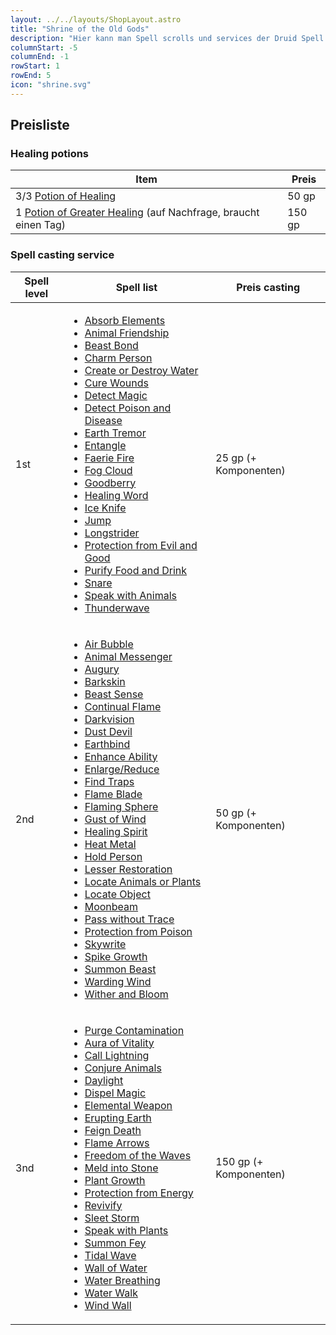 ```yaml
---
layout: ../../layouts/ShopLayout.astro
title: "Shrine of the Old Gods"
description: "Hier kann man Spell scrolls und services der Druid Spell list kaufen, sowie Healing Potions"
columnStart: -5
columnEnd: -1
rowStart: 1
rowEnd: 5
icon: "shrine.svg"
---
```


## Preisliste

### Healing potions

| Item                                                                                                                              | Preis  |
| --------------------------------------------------------------------------------------------------------------------------------- | ------ |
| 3/3 [Potion of Healing](https://5e.tools/items.html#potion%20of%20healing_dmg)                                                    | 50 gp  |
| 1 [Potion of Greater Healing](https://5e.tools/items.html#potion%20of%20greater%20healing_dmg) (auf Nachfrage, braucht einen Tag) | 150 gp |

### Spell casting service

| Spell level | Spell list                                                                                                                                                                                                                                                                                                                                                                                                                                                                                                                                                                                                                                                                                                                                                                                                                                                                                                                                                                                                                                                                                                                                                                                                                                                                                                                                                                                                                                                                                                                                                                                                                                                                                                                                                                                                                                                                                                                                                                                                                                                                                                                                                                                                                  | Preis casting          |
| ----------- | --------------------------------------------------------------------------------------------------------------------------------------------------------------------------------------------------------------------------------------------------------------------------------------------------------------------------------------------------------------------------------------------------------------------------------------------------------------------------------------------------------------------------------------------------------------------------------------------------------------------------------------------------------------------------------------------------------------------------------------------------------------------------------------------------------------------------------------------------------------------------------------------------------------------------------------------------------------------------------------------------------------------------------------------------------------------------------------------------------------------------------------------------------------------------------------------------------------------------------------------------------------------------------------------------------------------------------------------------------------------------------------------------------------------------------------------------------------------------------------------------------------------------------------------------------------------------------------------------------------------------------------------------------------------------------------------------------------------------------------------------------------------------------------------------------------------------------------------------------------------------------------------------------------------------------------------------------------------------------------------------------------------------------------------------------------------------------------------------------------------------------------------------------------------------------------------------------------------------- | ---------------------- |
| 1st         | <ul><li>[Absorb Elements](https://5e.tools/spells.html#absorb%20elements_xge)</li><li>[Animal Friendship](https://5e.tools/spells.html#animal%20friendship_phb)</li><li>[Beast Bond](https://5e.tools/spells.html#beast%20bond_xge)</li><li>[Charm Person](https://5e.tools/spells.html#charm%20person_phb)</li><li>[Create or Destroy Water](https://5e.tools/spells.html#create%20or%20destroy%20water_phb)</li><li>[Cure Wounds](https://5e.tools/spells.html#cure%20wounds_phb)</li><li>[Detect Magic](https://5e.tools/spells.html#detect%20magic_phb)</li><li>[Detect Poison and Disease](https://5e.tools/spells.html#detect%20poison%20and%20disease_phb)</li><li>[Earth Tremor](https://5e.tools/spells.html#earth%20tremor_xge)</li><li>[Entangle](https://5e.tools/spells.html#entangle_phb)</li><li>[Faerie Fire](https://5e.tools/spells.html#faerie%20fire_phb)</li><li>[Fog Cloud](https://5e.tools/spells.html#fog%20cloud_phb)</li><li>[Goodberry](https://5e.tools/spells.html#goodberry_phb)</li><li>[Healing Word](https://5e.tools/spells.html#healing%20word_phb)</li><li>[Ice Knife](https://5e.tools/spells.html#ice%20knife_xge)</li><li>[Jump](https://5e.tools/spells.html#jump_phb)</li><li>[Longstrider](https://5e.tools/spells.html#longstrider_phb)</li><li>[Protection from Evil and Good](https://5e.tools/spells.html#protection%20from%20evil%20and%20good_phb)</li><li>[Purify Food and Drink](https://5e.tools/spells.html#purify%20food%20and%20drink_phb)</li><li>[Snare](https://5e.tools/spells.html#snare_xge)</li><li>[Speak with Animals](https://5e.tools/spells.html#speak%20with%20animals_phb)</li><li>[Thunderwave](https://5e.tools/spells.html#thunderwave_phb)</li></ul>                                                                                                                                                                                                                                                                                                                                                                                                                                                                                               | 25 gp (+ Komponenten)  |
| 2nd         | <ul><li>[Air Bubble](https://5e.tools/spells.html#air%20bubble_aag)</li><li>[Animal Messenger](https://5e.tools/spells.html#animal%20messenger_phb)</li><li>[Augury](https://5e.tools/spells.html#augury_phb)</li><li>[Barkskin](https://5e.tools/spells.html#barkskin_phb)</li><li>[Beast Sense](https://5e.tools/spells.html#beast%20sense_phb)</li><li>[Continual Flame](https://5e.tools/spells.html#continual%20flame_phb)</li><li>[Darkvision](https://5e.tools/spells.html#darkvision_phb)</li><li>[Dust Devil](https://5e.tools/spells.html#dust%20devil_xge)</li><li>[Earthbind](https://5e.tools/spells.html#earthbind_xge)</li><li>[Enhance Ability](https://5e.tools/spells.html#enhance%20ability_phb)</li><li>[Enlarge/Reduce](https://5e.tools/spells.html#enlarge%2freduce_phb)</li><li>[Find Traps](https://5e.tools/spells.html#find%20traps_phb)</li><li>[Flame Blade](https://5e.tools/spells.html#flame%20blade_phb)</li><li>[Flaming Sphere](https://5e.tools/spells.html#flaming%20sphere_phb)</li><li>[Gust of Wind](https://5e.tools/spells.html#gust%20of%20wind_phb)</li><li>[Healing Spirit](https://5e.tools/spells.html#healing%20spirit_xge)</li><li>[Heat Metal](https://5e.tools/spells.html#heat%20metal_phb)</li><li>[Hold Person](https://5e.tools/spells.html#hold%20person_phb)</li><li>[Lesser Restoration](https://5e.tools/spells.html#lesser%20restoration_phb)</li><li>[Locate Animals or Plants](https://5e.tools/spells.html#locate%20animals%20or%20plants_phb)</li><li>[Locate Object](https://5e.tools/spells.html#locate%20object_phb)</li><li>[Moonbeam](https://5e.tools/spells.html#moonbeam_phb)</li><li>[Pass without Trace](https://5e.tools/spells.html#pass%20without%20trace_phb)</li><li>[Protection from Poison](https://5e.tools/spells.html#protection%20from%20poison_phb)</li><li>[Skywrite](https://5e.tools/spells.html#skywrite_xge)</li><li>[Spike Growth](https://5e.tools/spells.html#spike%20growth_phb)</li><li>[Summon Beast](https://5e.tools/spells.html#summon%20beast_tce)</li><li>[Warding Wind](https://5e.tools/spells.html#warding%20wind_xge)</li><li>[Wither and Bloom](https://5e.tools/spells.html#wither%20and%20bloom_scc)</li></ul> | 50 gp (+ Komponenten)  |
| 3nd         | <ul><li>[Purge Contamination](/spells/purgeContamination)</li><li>[Aura of Vitality](https://5e.tools/spells.html#aura%20of%20vitality_phb)</li><li>[Call Lightning](https://5e.tools/spells.html#call%20lightning_phb)</li><li>[Conjure Animals](https://5e.tools/spells.html#conjure%20animals_phb)</li><li>[Daylight](https://5e.tools/spells.html#daylight_phb)</li><li>[Dispel Magic](https://5e.tools/spells.html#dispel%20magic_phb)</li><li>[Elemental Weapon](https://5e.tools/spells.html#elemental%20weapon_phb)</li><li>[Erupting Earth](https://5e.tools/spells.html#erupting%20earth_xge)</li><li>[Feign Death](https://5e.tools/spells.html#feign%20death_phb)</li><li>[Flame Arrows](https://5e.tools/spells.html#flame%20arrows_xge)</li><li>[Freedom of the Waves](https://5e.tools/spells.html#freedom%20of%20the%20waves_tdcsr)</li><li>[Meld into Stone](https://5e.tools/spells.html#meld%20into%20stone_phb)</li><li>[Plant Growth](https://5e.tools/spells.html#plant%20growth_phb)</li><li>[Protection from Energy](https://5e.tools/spells.html#protection%20from%20energy_phb)</li><li>[Revivify](https://5e.tools/spells.html#revivify_phb)</li><li>[Sleet Storm](https://5e.tools/spells.html#sleet%20storm_phb)</li><li>[Speak with Plants](https://5e.tools/spells.html#speak%20with%20plants_phb)</li><li>[Summon Fey](https://5e.tools/spells.html#summon%20fey_tce)</li><li>[Tidal Wave](https://5e.tools/spells.html#tidal%20wave_xge)</li><li>[Wall of Water](https://5e.tools/spells.html#wall%20of%20water_xge)</li><li>[Water Breathing](https://5e.tools/spells.html#water%20breathing_phb)</li><li>[Water Walk](https://5e.tools/spells.html#water%20walk_phb)</li><li>[Wind Wall](https://5e.tools/spells.html#wind%20wall_phb)</li></ul>                                                                                                                                                                                                                                                                                                                                                                                                                                         | 150 gp (+ Komponenten) |
